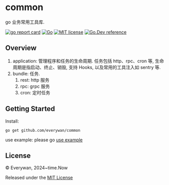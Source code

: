 # common
go 业务常用工具库.

[![go report card](https://goreportcard.com/badge/github.com/zhihu/norm "go report card")](https://goreportcard.com/report/github.com/zhihu/norm)
[![Go](https://github.com/zhihu/norm/actions/workflows/go.yml/badge.svg)](https://github.com/zhihu/norm/actions/workflows/go.yml)
[![MIT license](https://img.shields.io/badge/license-MIT-brightgreen.svg)](https://opensource.org/licenses/MIT)
[![Go.Dev reference](https://img.shields.io/badge/go.dev-reference-blue?logo=go&logoColor=white)](https://pkg.go.dev/github.com/zhihu/norm)

## Overview

1. application: 管理程序和任务的生命周期. 任务包括 http、rpc、cron 等, 生命周期是指启动、终止、销毁, 支持 Hooks, 以及常用的工具注入如 sentry 等.
2. bundle: 任务.
   1. rest: http 服务
   2. rpc: grpc 服务
   3. cron: 定时任务


## Getting Started

Install:

```
go get github.com/everywan/common
```

use example: please go [use example](/examples/main.go)

## License

© Everywan, 2024~time.Now

Released under the [MIT License](/LICENSE)